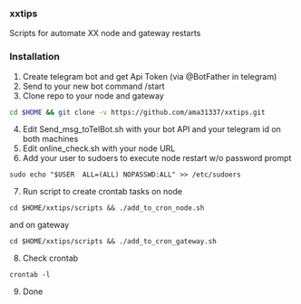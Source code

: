 ### xxtips
Scripts for automate XX node and gateway restarts 

### Installation
 1. Create telegram bot and get Api Token (via @BotFather in telegram)
 2. Send to your new bot command /start
 3. Clone repo to your node and gateway
```sh
cd $HOME && git clone -v https://github.com/ama31337/xxtips.git
```
 4. Edit Send_msg_toTelBot.sh with your bot API and your telegram id on both machines
 5. Edit online_check.sh with your node URL
 6. Add your user to sudoers to execute node restart w/o password prompt
```
sudo echo "$USER  ALL=(ALL) NOPASSWD:ALL" >> /etc/sudoers
```
 7. Run script to create crontab tasks on node
```
cd $HOME/xxtips/scripts && ./add_to_cron_node.sh
```
and on gateway
```
cd $HOME/xxtips/scripts && ./add_to_cron_gateway.sh
```
 8. Check crontab
```
crontab -l
```
 9. Done
